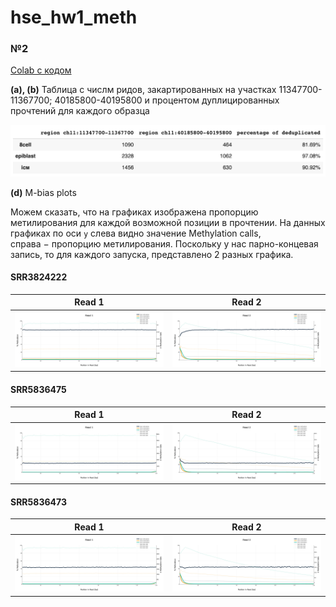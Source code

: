 # hse_hw1_meth

### №2

[Colab с кодом](https://colab.research.google.com/drive/1QuP74Ola371aS37arV9O7BzrYBJgOFRI?usp=sharing)

**(a), (b)** Таблица с числм ридов, закартированных на участках 11347700-11367700; 40185800-40195800 и процентом дуплицированных прочтений для каждого образца

![](https://github.com/ulvivl/hse_hw1_meth/blob/main/img/table.png)

**(d)** M-bias plots<br>

Можем сказать, что на графиках изображена пропорцию метилирования для каждой возможной позиции в прочтении. На данных графиках по оси ```y``` слева видно значение Methylation calls, справа$~-~$пропорцию метилирования. Поскольку у нас парно-концевая запись, то для каждого запуска, представлено 2 разных графика.

#### SRR3824222
Read 1 | Read 2 
--- | --- 
![](https://github.com/ulvivl/hse_hw1_meth/blob/main/img/Bismark_M-bias%20Read_1_22.png) | ![](https://github.com/ulvivl/hse_hw1_meth/blob/main/img/Bismark_M-bias%20Read_2_22.png) 
#### SRR5836475
Read 1 | Read 2 
--- | --- 
![](https://github.com/ulvivl/hse_hw1_meth/blob/main/img/Bismark_M-bias%20Read_1_75.png) | ![](https://github.com/ulvivl/hse_hw1_meth/blob/main/img/Bismark_M-bias%20Read_2_75.png)
#### SRR5836473
Read 1 | Read 2 
--- | --- 
![](https://github.com/ulvivl/hse_hw1_meth/blob/main/img/Bismark_M-bias%20Read_1_73.png) | ![](https://github.com/ulvivl/hse_hw1_meth/blob/main/img/Bismark_M-bias%20Read_2_73.png)




